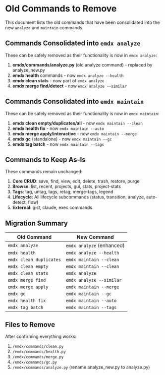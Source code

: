 # Old Commands to Remove

This document lists the old commands that have been consolidated into the new `analyze` and `maintain` commands.

## Commands Consolidated into `emdx analyze`

These can be safely removed as their functionality is now in `emdx analyze`:

1. **emdx/commands/analyze.py** (old analyze command) - replaced by analyze_new.py
2. **emdx health** commands - now `emdx analyze --health`
3. **emdx clean stats** - now part of `emdx analyze`
4. **emdx merge find/detect** - now `emdx analyze --similar`

## Commands Consolidated into `emdx maintain`

These can be safely removed as their functionality is now in `emdx maintain`:

1. **emdx clean empty/duplicates/all** - now `emdx maintain --clean`
2. **emdx health fix** - now `emdx maintain --auto`
3. **emdx merge apply/interactive** - now `emdx maintain --merge`
4. **emdx gc** (standalone) - now `emdx maintain --gc`
5. **emdx tag batch** - now `emdx maintain --tags`

## Commands to Keep As-Is

These commands remain unchanged:

1. **Core CRUD**: save, find, view, edit, delete, trash, restore, purge
2. **Browse**: list, recent, projects, gui, stats, project-stats
3. **Tags**: tag, untag, tags, retag, merge-tags, legend
4. **Lifecycle**: All lifecycle subcommands (status, transition, analyze, auto-detect, flow)
5. **External**: gist, claude, exec commands

## Migration Summary

Old Command | New Command
------------|------------
`emdx analyze` | `emdx analyze` (enhanced)
`emdx health` | `emdx analyze --health`
`emdx clean duplicates` | `emdx maintain --clean`
`emdx clean empty` | `emdx maintain --clean`
`emdx clean stats` | `emdx analyze`
`emdx merge find` | `emdx analyze --similar`
`emdx merge apply` | `emdx maintain --merge`
`emdx gc` | `emdx maintain --gc`
`emdx health fix` | `emdx maintain --auto`
`emdx tag batch` | `emdx maintain --tags`

## Files to Remove

After confirming everything works:

1. `/emdx/commands/clean.py`
2. `/emdx/commands/health.py`
3. `/emdx/commands/merge.py`
4. `/emdx/commands/gc.py`
5. `/emdx/commands/analyze.py` (rename analyze_new.py to analyze.py)